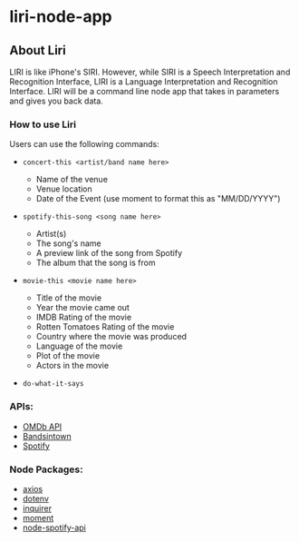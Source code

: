 # liri-node-app

## About Liri

LIRI is like iPhone's SIRI. However, while SIRI is a Speech Interpretation and Recognition Interface, LIRI is a Language Interpretation and Recognition Interface. LIRI will be a command line node app that takes in parameters and gives you back data.

### How to use Liri

Users can use the following commands:

- `concert-this <artist/band name here>`

  - Name of the venue
  - Venue location
  - Date of the Event (use moment to format this as "MM/DD/YYYY")

- `spotify-this-song <song name here>`

  - Artist(s)
  - The song's name
  - A preview link of the song from Spotify
  - The album that the song is from

- `movie-this <movie name here>`
  - Title of the movie
  - Year the movie came out
  - IMDB Rating of the movie
  - Rotten Tomatoes Rating of the movie
  - Country where the movie was produced
  - Language of the movie
  - Plot of the movie
  - Actors in the movie

* `do-what-it-says`

### APIs:

- [OMDb API](http://www.omdbapi.com/)
- [Bandsintown](https://manager.bandsintown.com/support/bandsintown-api)
- [Spotify](https://developer.spotify.com/documentation/web-api/)

### Node Packages:

- [axios](https://www.npmjs.com/package/axios)
- [dotenv](https://www.npmjs.com/package/dotenv)
- [inquirer](https://www.npmjs.com/package/inquirer)
- [moment](https://www.npmjs.com/package/moment)
- [node-spotify-api](https://www.npmjs.com/package/node-spotify-api)
